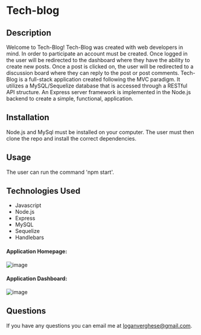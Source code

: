 # Tech-blog


## Description
Welcome to Tech-Blog! Tech-Blog was created with web developers in mind. In order to participate an account must be created. Once logged in the user will be redirected to the dashboard where they have the ability to create new posts. Once a post is clicked on, the user will be redirected to a discussion board where they can reply to the post or post comments. Tech-Blog is a full-stack application created following the MVC paradigm. It utilizes a MySQL/Sequelize database that is accessed through a RESTful API structure. An Express server framework is implemented in the Node.js backend to create a simple, functional, application.


## Installation
Node.js and MySql must be installed on your computer. The user must then clone the repo and install the correct dependencies.

## Usage
The user can run the command 'npm start'.

## Technologies Used

* Javascript
* Node.js
* Express
* MySQL
* Sequelize
* Handlebars

#### Application Homepage:
![image](https://user-images.githubusercontent.com/85531188/134569394-89ab099f-2575-46b6-8f0c-c8d2ca9739cb.png)

#### Application Dashboard:
![image](https://user-images.githubusercontent.com/85531188/134569465-87b556de-0971-4435-b871-e5821a5e3b13.png)


 ## Questions
  If you have any questions you can email me at loganverghese@gmail.com.

